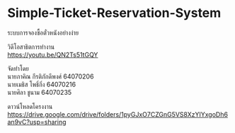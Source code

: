 # Simple-Ticket-Reservation-System
ระบบการจองซื้อตั๋วหนังอย่างง่าย <br />

  วิดีโอสาธิตการทำงาน<br>
https://youtu.be/QN2Ts51tGQY<br />

  จัดทำโดย<br>
นายภาคิณ กีรติภักดีพงศ์ 64070206<br>
นายเมธิส โพธิ์กิ่ง 64070216<br>
นายศิลา ชูนาม 64070235<br>
  
  ดาวน์โหลดโครงงาน<br>
https://drive.google.com/drive/folders/1pyGJxO7CZGnG5VS8XzYIYxgoDh6an9vC?usp=sharing

